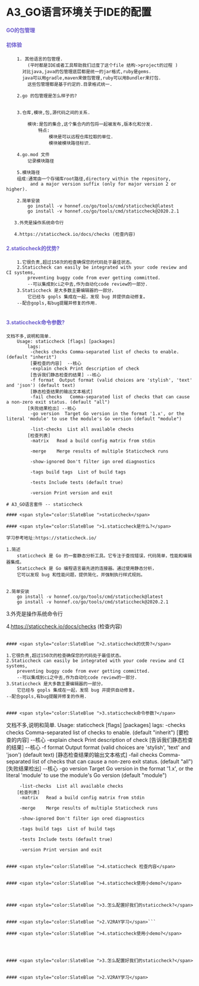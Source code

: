 # A3_GO语言环境关于IDE的配置 

#### <span style="color:SlateBlue ">GO的包管理</span>

#### <span style="color:SlateBlue ">初体验</span>

```
    1. 其他语言的包管理.
        (平时都是IDE或者工具帮助我们过度了这个file 结构->project的过程 )
      对比java,java的包管理底层都是统一的jar格式,ruby是gems.
      java可以用gradle,maven来做包管理,ruby可以用Bundler来打包.
        这些包管理都是基于约定的.目录格式统一.
    
    2.go 的包管理是怎么样子的?
        

    3.仓库,模块,包,源代码之间的关系.

        模块:是包的集合,这个集合内的包将一起被发布,版本化和分发. 
            特点:
                模块是可以远程仓库拉取的单位.
                模块被模块路径标识.

    4.go.mod 文件  
        记录模块路径

    5.模块路径
    组成:通常由一个存储库root路径,directory within the repository,
         and a major version suffix (only for major version 2 or higher).

    2.简单安装 
        go install -v honnef.co/go/tools/cmd/staticcheck@latest
        go install -v honnef.co/go/tools/cmd/staticcheck@2020.2.1
   
   3.外壳是操作系统命令行

   4.https://staticcheck.io/docs/checks (检查内容)

```

#### <span style="color:SlateBlue ">2.staticcheck的优势?</span>

```
    1.它很负责,超过150次的检查确保您的代码处于最佳状态。
    2.Staticcheck can easily be integrated with your code review and CI systems, 
        preventing buggy code from ever getting committed.
        --可以集成到ci之中去,作为自动化code review的一部分.
    3.Staticcheck 是大多数主要编辑器的一部分，
        它已经与 gopls 集成在一起，发现 bug 并提供自动修复。
    --配合gopls,有bug提醒并修复的作用.
   
```

#### <span style="color:SlateBlue ">3.staticcheck命令参数?</span>

```
文档不多,说明和简单.
    Usage: staticcheck [flags] [packages]
        lags:
         -checks checks	Comma-separated list of checks to enable. (default "inherit")
         [要检查的内容]  --核心
         -explain check	Print description of check
         [告诉我们静态检查的结果] --核心
         -f format  Output format (valid choices are 'stylish', 'text' and 'json') (default text)
         [静态检查结果的输出文本格式]
         -fail checks	Comma-separated list of checks that can cause a non-zero exit status. (default "all")
        [失败结果检出] --核心
         -go version  Target Go version in the format '1.x', or the literal 'module' to use the module's Go version (default "module")

         -list-checks  List all available checks
        [检查列表]
         -matrix   Read a build config matrix from stdin

         -merge    Merge results of multiple Staticcheck runs

         -show-ignored Don't filter ign ored diagnostics
    
         -tags build tags  List of build tags

         -tests Include tests (default true)

         -version Print version and exit

# A3_GO语言套件 -- staticcheck

#### <span style="color:SlateBlue ">staticcheck</span>

#### <span style="color:SlateBlue ">1.staticcheck是什么?</span>

学习参考地址:https://staticcheck.io/

```
    1.简述
        staticcheck 是 Go 的一套静态分析工具。它专注于查找错误，代码简单，性能和编辑器集成。
        Staticcheck 是 Go 编程语言最先进的连接器。通过使用静态分析，
        它可以发现 bug 和性能问题，提供简化，并强制执行样式规则。


    2.简单安装 
        go install -v honnef.co/go/tools/cmd/staticcheck@latest
        go install -v honnef.co/go/tools/cmd/staticcheck@2020.2.1
   
   3.外壳是操作系统命令行

   4.https://staticcheck.io/docs/checks (检查内容)

```

#### <span style="color:SlateBlue ">2.staticcheck的优势?</span>

```
    1.它很负责,超过150次的检查确保您的代码处于最佳状态。
    2.Staticcheck can easily be integrated with your code review and CI systems, 
        preventing buggy code from ever getting committed.
        --可以集成到ci之中去,作为自动化code review的一部分.
    3.Staticcheck 是大多数主要编辑器的一部分，
        它已经与 gopls 集成在一起，发现 bug 并提供自动修复。
    --配合gopls,有bug提醒并修复的作用.
   
```

#### <span style="color:SlateBlue ">3.staticcheck命令参数?</span>

```
文档不多,说明和简单.
    Usage: staticcheck [flags] [packages]
        lags:
         -checks checks	Comma-separated list of checks to enable. (default "inherit")
         [要检查的内容]  --核心
         -explain check	Print description of check
         [告诉我们静态检查的结果] --核心
         -f format  Output format (valid choices are 'stylish', 'text' and 'json') (default text)
         [静态检查结果的输出文本格式]
         -fail checks	Comma-separated list of checks that can cause a non-zero exit status. (default "all")
        [失败结果检出] --核心
         -go version  Target Go version in the format '1.x', or the literal 'module' to use the module's Go version (default "module")

         -list-checks  List all available checks
        [检查列表]
         -matrix   Read a build config matrix from stdin

         -merge    Merge results of multiple Staticcheck runs

         -show-ignored Don't filter ign ored diagnostics
    
         -tags build tags  List of build tags

         -tests Include tests (default true)

         -version Print version and exit

```

#### <span style="color:SlateBlue ">4.staticcheck 检查内容</span>

```
   
```

#### <span style="color:SlateBlue ">4.staticcheck使用小demo?</span>

```
   
```


#### <span style="color:SlateBlue ">3.怎么配置好我们的staticcheck?</span>

```
   
```

#### <span style="color:SlateBlue ">2.V2RAY学习</span>```

#### <span style="color:SlateBlue ">4.staticcheck使用小demo?</span>

```
   
```



#### <span style="color:SlateBlue ">3.怎么配置好我们的staticcheck?</span>

```
   
```

#### <span style="color:SlateBlue ">2.V2RAY学习</span>